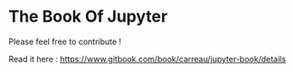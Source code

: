 The Book Of Jupyter
===================

Please feel free to contribute !



Read it here : https://www.gitbook.com/book/carreau/jupyter-book/details
